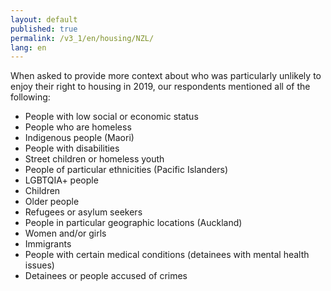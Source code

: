 ```yaml
---
layout: default
published: true
permalink: /v3_1/en/housing/NZL/
lang: en
---
```

When asked to provide more context about who was particularly unlikely to enjoy their right to housing in 2019, our respondents mentioned all of the following:

-	People with low social or economic status
-	People who are homeless
-	Indigenous people (Maori)
-	People with disabilities
-	Street children or homeless youth
-	People of particular ethnicities (Pacific Islanders)
-	LGBTQIA+ people
-	Children
-	Older people
-	Refugees or asylum seekers
-	People in particular geographic locations (Auckland)
-	Women and/or girls
-	Immigrants
-	People with certain medical conditions (detainees with mental health issues)
-	Detainees or people accused of crimes


